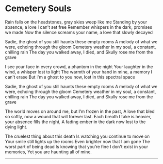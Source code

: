 # Cemetery Souls

Rain falls on the headstones, gray skies weep like me
Standing by your absence, a love I can't set free
Remember whispers in the dark, promises we made
Now the silence screams your name, a love that slowly decayed

Sadie, the ghost of you still haunts these empty rooms
A melody of what we were, echoing through the gloom
Cemetery weather in my soul, a constant, chilling rain
The day you walked away, I died, and Skully rose me from the grave

I see your face in every crowd, a phantom in the night
Your laughter in the wind, a whisper lost to light
The warmth of your hand in mine, a memory I can't erase
But I'm a ghost to you now, lost in this spectral space

Sadie, the ghost of you still haunts these empty rooms
A melody of what we were, echoing through the gloom
Cemetery weather in my soul, a constant, chilling rain
The day you walked away, I died, and Skully rose me from the grave

The world moves on around me, but I'm frozen in the past,
A love that bled so softly, now a wound that will forever last.
Each breath I take is heavier, your absence fills the night,
A fading ember in the dark now lost to the dying light.

The cruelest thing about this death
Is watching you continue to move on
Your smile still lights up the rooms
Even brighter now that I am gone
The worst part of being dead
Is knowing that you're fine
I don't exist in your memories,
Yet you are haunting all of mine.

---